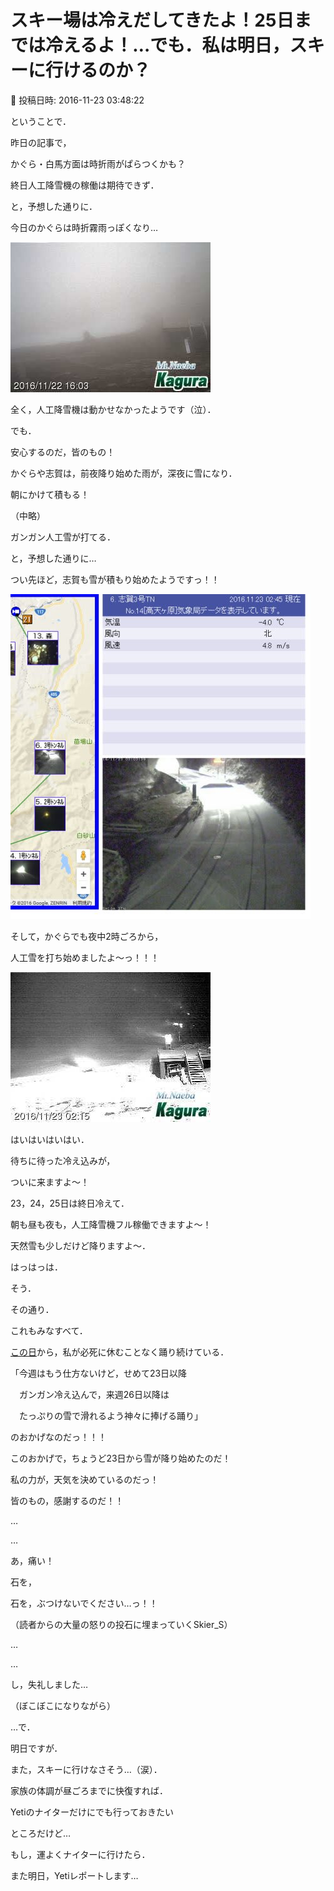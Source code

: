 # スキー場は冷えだしてきたよ！25日までは冷えるよ！…でも．私は明日，スキーに行けるのか？

📅 投稿日時: 2016-11-23 03:48:22

ということで．


昨日の記事で，





かぐら・白馬方面は時折雨がぱらつくかも？


終日人工降雪機の稼働は期待できず．





と，予想した通りに．


今日のかぐらは時折霧雨っぽくなり…




![4b7726b374256cb2c17918fc53b2e7ca.jpg](images/4b7726b374256cb2c17918fc53b2e7ca.jpg)




全く，人工降雪機は動かせなかったようです（泣）．





でも．


安心するのだ，皆のもの！





かぐらや志賀は，前夜降り始めた雨が，深夜に雪になり．


朝にかけて積もる！


（中略）


ガンガン人工雪が打てる．





と，予想した通りに…





つい先ほど，志賀も雪が積もり始めたようですっ！！




![1788ae79982708be3ebc8daa0acb9bd3.jpg](images/1788ae79982708be3ebc8daa0acb9bd3.jpg)







そして，かぐらでも夜中2時ごろから，


人工雪を打ち始めましたよ～っ！！！




![ca8f298faaa589f34e52fcf2c0641d90.jpg](images/ca8f298faaa589f34e52fcf2c0641d90.jpg)







はいはいはいはい．


待ちに待った冷え込みが，


ついに来ますよ～！


23，24，25日は終日冷えて．


朝も昼も夜も，人工降雪機フル稼働できますよ～！


天然雪も少しだけど降りますよ～．





はっはっは．


そう．


その通り．


これもみなすべて．


[この日](e1146fd76c0bf0731d4d131d90511a8d8.md)から，私が必死に休むことなく踊り続けている．


「今週はもう仕方ないけど，せめて23日以降


　ガンガン冷え込んで，来週26日以降は


　たっぷりの雪で滑れるよう神々に捧げる踊り」


のおかげなのだっ！！！


このおかげで，ちょうど23日から雪が降り始めたのだ！


私の力が，天気を決めているのだっ！


皆のもの，感謝するのだ！！


…


…


あ，痛い！


石を，


石を，ぶつけないでください…っ！！


（読者からの大量の怒りの投石に埋まっていくSkier_S）


…


…


し，失礼しました…


（ぼこぼこになりながら）





…で．


明日ですが．


また，スキーに行けなさそう…（涙）．


家族の体調が昼ごろまでに快復すれば．


Yetiのナイターだけにでも行っておきたい


ところだけど…





もし，運よくナイターに行けたら．


また明日，Yetiレポートします…
